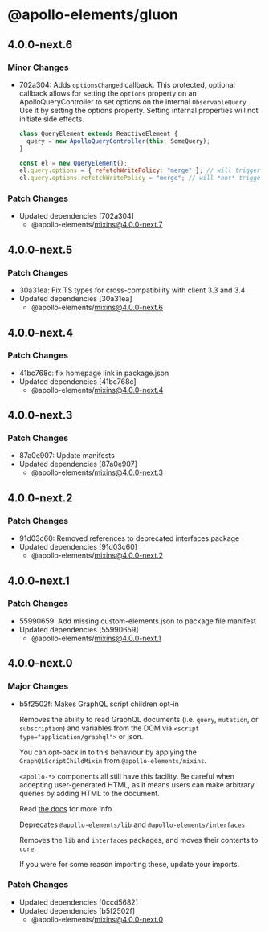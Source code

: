 # @apollo-elements/gluon

## 4.0.0-next.6

### Minor Changes

- 702a304: Adds `optionsChanged` callback. This protected, optional callback allows for setting the `options` property on an ApolloQueryController to set options on the internal `ObservableQuery`. Use it by setting the options property. Setting internal properties will not initiate side effects.

  ```js
  class QueryElement extends ReactiveElement {
    query = new ApolloQueryController(this, SomeQuery);
  }

  const el = new QueryElement();
  el.query.options = { refetchWritePolicy: "merge" }; // will trigger `setOptions`
  el.query.options.refetchWritePolicy = "merge"; // will *not* trigger `setOptions`
  ```

### Patch Changes

- Updated dependencies [702a304]
  - @apollo-elements/mixins@4.0.0-next.7

## 4.0.0-next.5

### Patch Changes

- 30a31ea: Fix TS types for cross-compatibility with client 3.3 and 3.4
- Updated dependencies [30a31ea]
  - @apollo-elements/mixins@4.0.0-next.6

## 4.0.0-next.4

### Patch Changes

- 41bc768c: fix homepage link in package.json
- Updated dependencies [41bc768c]
  - @apollo-elements/mixins@4.0.0-next.4

## 4.0.0-next.3

### Patch Changes

- 87a0e907: Update manifests
- Updated dependencies [87a0e907]
  - @apollo-elements/mixins@4.0.0-next.3

## 4.0.0-next.2

### Patch Changes

- 91d03c60: Removed references to deprecated interfaces package
- Updated dependencies [91d03c60]
  - @apollo-elements/mixins@4.0.0-next.2

## 4.0.0-next.1

### Patch Changes

- 55990659: Add missing custom-elements.json to package file manifest
- Updated dependencies [55990659]
  - @apollo-elements/mixins@4.0.0-next.1

## 4.0.0-next.0

### Major Changes

- b5f2502f: Makes GraphQL script children opt-in

  Removes the ability to read GraphQL documents (i.e. `query`, `mutation`, or `subscription`) and variables from the DOM via `<script type="application/graphql">` or json.

  You can opt-back in to this behaviour by applying the `GraphQLScriptChildMixin` from `@apollo-elements/mixins`.

  `<apollo-*>` components all still have this facility. Be careful when accepting user-generated HTML, as it means users can make arbitrary queries by adding HTML to the document.

  Read [the docs](https://apolloelements.dev/api/libraries/mixins/graphql-script-child-mixin/) for more info

  Deprecates `@apollo-elements/lib` and `@apollo-elements/interfaces`

  Removes the `lib` and `interfaces` packages, and moves their contents to `core`.

  If you were for some reason importing these, update your imports.

### Patch Changes

- Updated dependencies [0ccd5682]
- Updated dependencies [b5f2502f]
  - @apollo-elements/mixins@4.0.0-next.0
